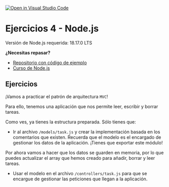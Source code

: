 [![Open in Visual Studio Code](https://classroom.github.com/assets/open-in-vscode-718a45dd9cf7e7f842a935f5ebbe5719a5e09af4491e668f4dbf3b35d5cca122.svg)](https://classroom.github.com/online_ide?assignment_repo_id=11654729&assignment_repo_type=AssignmentRepo)
# Ejercicios 4 - Node.js

Versión de Node.js requerida: 18.17.0 LTS

**¿Necesitas repasar?**

- [Repositorio con código de ejemplo](https://github.com/midudev/curso-node-js)
- [Curso de Node.js](https://midu.link/node)

## Ejercicios

¡Vamos a practicar el patrón de arquitectura `MVC`!

Para ello, tenemos una aplicación que nos permite leer, escribir y borrar tareas.

Como ves, ya tienes la estructura preparada. Sólo tienes que:

- Ir al archivo `/models/task.js` y crear la implementación basada en los comentarios que existen. Recuerda que el modelo es el encargado de gestionar los datos de la aplicación. ¡Tienes que exportar este módulo!

Por ahora vamos a hacer que los datos se guarden en memoria, por lo que puedes actualizar el array que hemos creado para añadir, borrar y leer tareas.

- Usar el modelo en el archivo `/controllers/task.js` para que se encargue de gestionar las peticiones que llegan a la aplicación.

